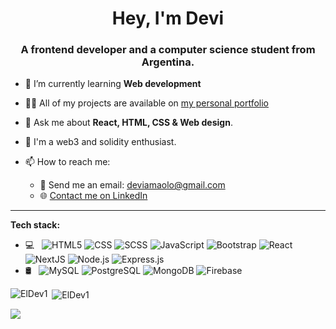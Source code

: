 <h1 align="center">Hey, I'm Devi</h1>
<h3 align="center">A frontend developer and a computer science student from Argentina.</h3>

- 🌱 I’m currently learning **Web development**

- 👨‍💻 All of my projects are available on [my personal portfolio](https://portfolio-eldev1.vercel.app/)
- 💬 Ask me about **React, HTML, CSS & Web design**.
- 📒 I'm a web3 and solidity enthusiast.

- 📫 How to reach me:
  - 📧 Send me an email: deviamaolo@gmail.com
  - 🌐 [Contact me on LinkedIn](https://www.linkedin.com/in/devi-amaolo-773135161/)
  
<hr>

**Tech stack:**

- 💻 &nbsp;
  ![HTML5](https://img.shields.io/badge/-HTML5-FFFFFF?style=flat&logo=HTML5)
  ![CSS](https://img.shields.io/badge/-CSS-FFFFFF?style=flat&logo=CSS3&logoColor=1572B6)
  ![SCSS](https://img.shields.io/badge/-SCSS-FFFFFF?style=flat&logo=sass&logoColor=1572B6)
  ![JavaScript](https://img.shields.io/badge/-JavaScript-FFFFFF?style=flat&logo=javascript)
  ![Bootstrap](https://img.shields.io/badge/-Bootstrap-FFFFFF?style=flat&logo=bootstrap&logoColor=563D7C)
  ![React](https://img.shields.io/badge/-React-FFFFFF?style=flat&logo=react)
  ![NextJS](https://img.shields.io/badge/-NextJS-FFFFFF?style=flat&logo=next.js&logoColor=000000)
  ![Node.js](https://img.shields.io/badge/-Node.js-FFFFFF?style=flat&logo=node.js)
  ![Express.js](https://img.shields.io/badge/-Express.js-FFFFFF?style=flat&logo=express&logoColor=000000)
- 🛢 &nbsp;
  ![MySQL](https://img.shields.io/badge/-MySQL-FFFFFF?style=flat&logo=mysql)
  ![PostgreSQL](https://img.shields.io/badge/-PostgreSQL-FFFFFF?style=flat&logo=PostgreSQL)
  ![MongoDB](https://img.shields.io/badge/-MongoDB-FFFFFF?style=flat&logo=mongodb)
  ![Firebase](https://img.shields.io/badge/-Firebase-FFFFFF?style=flat&logo=firebase)

<p><img align="left" src="https://github-readme-stats-git-masterrstaa-rickstaa.vercel.app/api?username=ElDev1&&show_icons=true&theme=dark" alt="ElDev1" /></p>
<p>&nbsp;<img align="center" src="https://github-readme-stats-git-masterrstaa-rickstaa.vercel.app/api/top-langs/?username=ElDev1&show_icons=true&locale=en&theme=radical" alt="ElDev1" /></p>

![](https://komarev.com/ghpvc/?username=ElDev1&style=for-the-badge&color=e56b6f)

